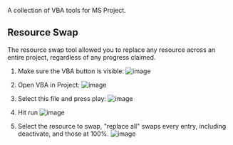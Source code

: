 A collection of VBA tools for MS Project.

Resource Swap
--------------------------
The resource swap tool allowed you to replace any resource across an entire project, regardless of any progress claimed.

1. Make sure the VBA button is visible:
![image](https://github.com/pcdshub/msp-vba-toolkit/assets/24234960/e603153a-73c8-4ce8-880b-2135446768a7)

2. Open VBA in Project:
![image](https://github.com/pcdshub/msp-vba-toolkit/assets/24234960/0defce49-20b1-4d64-8dec-5f5efff40bb3)

3. Select this file and press play:
![image](https://github.com/pcdshub/msp-vba-toolkit/assets/24234960/cad29462-c7d6-48a3-83f5-29783f407c1a)

4. Hit run
![image](https://github.com/pcdshub/msp-vba-toolkit/assets/24234960/25568f3b-e967-4af9-9cca-9588f388b8b8)

5. Select the resource to swap, "replace all" swaps every entry, including deactivate, and those at 100%.
![image](https://github.com/pcdshub/msp-vba-toolkit/assets/24234960/5ddb5593-c243-4936-8775-a4c6ae2c9860)
